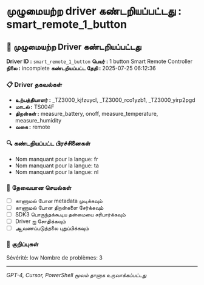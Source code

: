 # முழுமையற்ற driver கண்டறியப்பட்டது : smart_remote_1_button

## 🚨 முழுமையற்ற Driver கண்டறியப்பட்டது

**Driver ID :** `smart_remote_1_button`
**பெயர் :** 1 button Smart Remote Controller
**நிலை :** incomplete
**கண்டறியப்பட்ட தேதி :** 2025-07-25 06:12:36

### 📋 Driver தகவல்கள்
- **உற்பத்தியாளர் :** _TZ3000_kjfzuycl, _TZ3000_rco1yzb1, _TZ3000_yirp2pgd
- **மாடல் :** TS004F
- **திறன்கள் :** measure_battery, onoff, measure_temperature, measure_humidity
- **வகை :** remote

### 🔍 கண்டறியப்பட்ட பிரச்சினைகள்
- Nom manquant pour la langue: fr
- Nom manquant pour la langue: ta
- Nom manquant pour la langue: nl

### 🎯 தேவையான செயல்கள்
- [ ] காணாமல் போன metadata முடிக்கவும்
- [ ] காணாமல் போன திறன்களை சேர்க்கவும்
- [ ] SDK3 பொருந்தக்கூடிய தன்மையை சரிபார்க்கவும்
- [ ] Driver ஐ சோதிக்கவும்
- [ ] ஆவணப்படுத்தலை புதுப்பிக்கவும்

### 📝 குறிப்புகள்
Sévérité: low
Nombre de problèmes: 3

---
*GPT-4, Cursor, PowerShell மூலம் தானாக உருவாக்கப்பட்டது*

